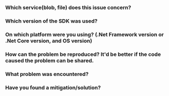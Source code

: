### Which service(blob, file) does this issue concern? 

 
### Which version of the SDK was used?


### On which platform were you using? (.Net Framework version or .Net Core version, and OS version)


### How can the problem be reproduced? It'd be better if the code caused the problem can be shared.

 
### What problem was encountered?

 
### Have you found a mitigation/solution?

